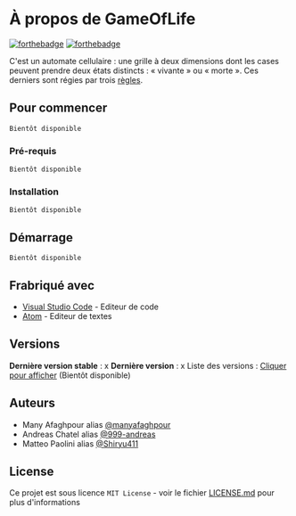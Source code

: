 # À propos de GameOfLife 
[![forthebadge](https://forthebadge.com/images/badges/built-with-love.svg)](https://forthebadge.com) [![forthebadge](https://forthebadge.com/images/badges/powered-by-electricity.svg)](https://forthebadge.com) 

C'est un automate cellulaire : une grille à deux dimensions dont les cases peuvent prendre deux états distincts : « vivante » ou « morte ». Ces derniers sont régies par trois [règles](https://writer.zohopublic.eu/writer/published/3117o8a2179c19a1c401a8458dacda24ebea9). 

## Pour commencer

```
Bientôt disponible
```

### **Pré-requis**

```
Bientôt disponible
```

### **Installation**

```
Bientôt disponible
```

## Démarrage

```
Bientôt disponible
```

## Frabriqué avec

- [Visual Studio Code](https://code.visualstudio.com/) - Editeur de code
- [Atom](https://atom.io/) - Editeur de textes

## Versions
**Dernière version stable** : x **Dernière version** : x Liste des versions : [Cliquer pour afficher](https://github.com/lasource2020/GameOfLife/tags) (Bientôt disponible)
## Auteurs

- Many Afaghpour alias [@manyafaghpour](https://github.com/manyafaghpour)
- Andreas Chatel alias [@999-andreas](https://github.com/999-andreas)
- Matteo Paolini alias [@Shiryu411](https://github.com/Shiryu411)

## License

Ce projet est sous licence ```MIT License``` - voir le fichier [LICENSE.md](LICENSE.md) pour plus d'informations
